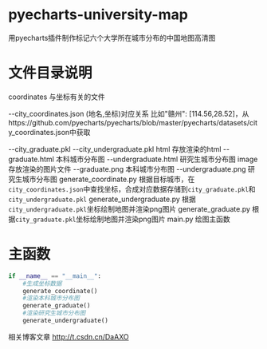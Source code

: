 # pyecharts-university-map
用pyecharts插件制作标记六个大学所在城市分布的中国地图高清图

# 文件目录说明
coordinates 与坐标有关的文件

--city_coordinates.json (地名,坐标)对应关系 比如"赣州": [114.56,28.52]，从https://github.com/pyecharts/pyecharts/blob/master/pyecharts/datasets/city_coordinates.json中获取

--city_graduate.pkl
--city_undergraduate.pkl
html 存放渲染的html
--graduate.html 本科城市分布图
--undergraduate.html 研究生城市分布图
image 存放渲染的图片文件
--graduate.png 本科城市分布图
--undergraduate.png 研究生城市分布图
generate_coordinate.py 根据目标城市，在`city_coordinates.json`中查找坐标，合成对应数据存储到`city_graduate.pkl`和`city_undergraduate.pkl`
generate_undergraduate.py 根据`city_undergraduate.pkl`坐标绘制地图并渲染png图片
generate_graduate.py 根据`city_graduate.pkl`坐标绘制地图并渲染png图片
main.py 绘图主函数

# 主函数
```python
if __name__ == "__main__":
    #生成坐标数据
    generate_coordinate()
    #渲染本科城市分布图
    generate_graduate()
    #渲染研究生城市分布图
    generate_undergraduate()
```

相关博客文章 http://t.csdn.cn/DaAXO


